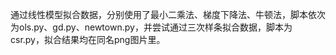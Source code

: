 通过线性模型拟合数据，分别使用了最小二乘法、梯度下降法、牛顿法，脚本依次为ols.py、gd.py、newtown.py，并尝试通过三次样条拟合数据，脚本为csr.py，拟合结果均在同名png图片里。

